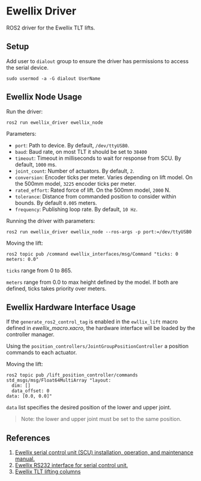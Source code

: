 # Ewellix Driver

ROS2 driver for the Ewellix TLT lifts.

## Setup
Add user to `dialout` group to ensure the driver has permissions to access the serial device.
```
sudo usermod -a -G dialout UserName
```

## Ewellix Node Usage
Run the driver:
```
ros2 run ewellix_driver ewellix_node
```

Parameters:
  - `port`: Path to device. By default, `/dev/ttyUSB0`.
  - `baud`: Baud rate, on most TLT it should be set to `38400`
  - `timeout`: Timeout in milliseconds to wait for response from SCU. By default, `1000` ms.
  - `joint_count`: Number of actuators. By default, `2`.
  - `conversion`: Encoder ticks per meter. Varies depending on lift model. On the 500mm model, `3225` encoder ticks per meter.
  - `rated_effort`: Rated force of lift. On the 500mm model, `2000` N.
  - `tolerance`: Distance from commanded position to consider within bounds. By default `0.005` meters.
  - `frequency`: Publishing loop rate. By default, `10 Hz`.

Running the driver with parameters:
```
ros2 run ewellix_driver ewellix_node --ros-args -p port:=/dev/ttyUSB0
```

Moving the lift:
```
ros2 topic pub /command ewellix_interfaces/msg/Command "ticks: 0
meters: 0.0"
```
`ticks` range from 0 to 865.

`meters` range from 0.0 to max height defined by the model.
If both are defined, ticks takes priority over meters.

## Ewellix Hardware Interface Usage
If the `generate_ros2_control_tag` is enabled in the `ewllix_lift` macro defined in *ewellix_macro.xacro*, the hardware interface will be loaded by the controller manager.

Using the `position_controllers/JointGroupPositionController` a position commands to each actuator.

Moving the lift:
```
ros2 topic pub /lift_position_controller/commands std_msgs/msg/Float64MultiArray "layout:
  dim: []
  data_offset: 0
data: [0.0, 0.0]"
```
`data` list specifies the desired position of the lower and upper joint.
> Note: the lower and upper joint must be set to the same position.

## References
1. [Ewellix serial control unit (SCU) installation, operation, and maintenance manual.](https://medialibrary.ewellix.com/asset/16223)
2. [Ewellix RS232 interface for serial control unit.](https://medialibrary.ewellix.com/asset/16222)
3. [Ewellix TLT lifting columns](https://medialibrary.ewellix.com/asset/16207)
